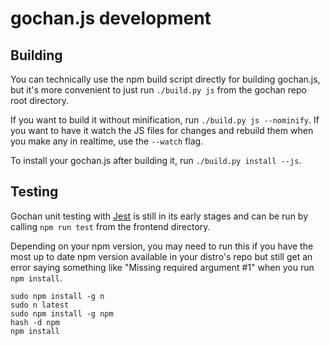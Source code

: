 # gochan.js development

## Building
You can technically use the npm build script directly for building gochan.js, but it's more convenient to just run `./build.py js` from the gochan repo root directory.

If you want to build it without minification, run `./build.py js --nominify`. If you want to have it watch the JS files for changes and rebuild them when you make any in realtime, use the `--watch` flag.

To install your gochan.js after building it, run `./build.py install --js`.

## Testing
Gochan unit testing with [Jest](https://jestjs.io) is still in its early stages and can be run by calling `npm run test` from the frontend directory.

Depending on your npm version, you may need to run this if you have the most up to date npm version available in your distro's repo but still get an error saying something like "Missing required argument #1" when you run `npm install`.
```
sudo npm install -g n
sudo n latest
sudo npm install -g npm
hash -d npm
npm install
```